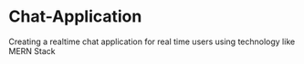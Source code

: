 # Chat-Application
Creating a realtime chat application for real time users using technology like MERN Stack 
